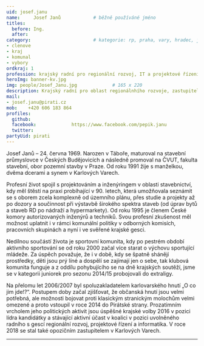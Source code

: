 ```yaml
---
uid: josef.janu
name:     Josef Janů      		# běžně používáné jméno
titles: 
  before: Ing.
  after:
category:                 		# kategorie: rp, praha, vary, hradec, jmk, senat
- clenove
- kraj
- komunal
- vybory
ordkraj: 1
profession: krajský radní pro regionální rozvoj, IT a projektové řízení, stavební inženýr
heroImg: banner-kv.jpg
img: people/Josef_Janu.jpg             # 165 x 220
description: Krajský radní pro oblast regionálnhího rozvoje, zastupitel města Karlovy Vary # kratký popis, max 160 znaků
mail:
- josef.janu@pirati.cz
mob:	+420 606 183 864
profiles:
  github:
  facebook:				https://www.facebook.com/pepik.janu
  twitter:
partyUid: pirati  
---
```


Josef Janů – 24. června 1969. Narozen v Táboře, maturoval na stavební průmyslovce v Českých Budějovicích a následně promoval na ČVUT, fakulta stavební, obor pozemní stavby v Praze. Od roku 1991 žije s manželkou, dvěma dcerami a synem v Karlových Varech.  
  
Profesní život spojil s projektováním a inženýringem v oblasti stavebnictví, kdy měl štěstí na praxi probíhající v 90. letech, která umožňovala seznámit se s oborem zcela komplexně od územního plánu, přes studie a projekty až po dozory a součinnost při výstavbě širokého spektra staveb (od úprav bytů a staveb RD po nádraží a hypermarkety). Od roku 1995 je členem České komory autorizovaných inženýrů a techniků. Svou profesní zkušenost měl možnost uplatnit i v rámci komunální politiky v odborných komisích, pracovních skupinách a nyní i ve svěřené krajské gesci.  
  
Nedílnou součástí života je sportovní komunita, kdy po pestrém období aktivního sportování se od roku 2000 začal více starat o výchovu sportující mládeže. Za úspěch považuje, že i v době, kdy se špatně shánějí prostředky, děti jsou prý líné a dospělí se zajímají jen o sebe, tak klubová komunita funguje a z oddílu pohybujícího se na dně krajských soutěží, jsme se v kategorii juniorek pro sezonu 2014/15 probojovali do extraligy.  
  
Na přelomu let 2006/2007 byl spoluzakladatelem karlovarského hnutí „O co jim jde!?“. Postupem doby začal zjišťovat, že občanská hnutí jsou velmi potřebná, ale možnosti bojovat proti klasickým stranickým molochům velmi omezené a proto vstoupil v roce 2014 do Pirátské strany. Prozatimním vrcholem jeho politických aktivit jsou úspěšné krajské volby 2016 v pozici lídra kandidátky a stávající aktivní účast v koalici v pozici uvolněného radního s gescí regionální rozvoj, projektové řízení a informatika. V roce 2018 se stal také opozičním zastupitelem v Karlových Varech.

---
